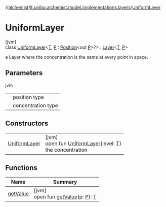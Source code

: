 //[alchemist](../../../index.md)/[it.unibo.alchemist.model.implementations.layers](../index.md)/[UniformLayer](index.md)

# UniformLayer

[jvm]\
class [UniformLayer](index.md)<[T](index.md), [P](index.md) : [Position](../../it.unibo.alchemist.model.interfaces/-position/index.md)<out [P](../-step-layer/index.md)>?> : [Layer](../../it.unibo.alchemist.model.interfaces/-layer/index.md)<[T](../-step-layer/index.md), [P](../-step-layer/index.md)> 

a Layer where the concentration is the same at every point in space.

## Parameters

jvm

| | |
|---|---|
| <P> | position type |
| <T> | concentration type |

## Constructors

| | |
|---|---|
| [UniformLayer](-uniform-layer.md) | [jvm]<br>open fun [UniformLayer](-uniform-layer.md)(level: [T](../-step-layer/index.md))<br>the concentration |

## Functions

| Name | Summary |
|---|---|
| [getValue](get-value.md) | [jvm]<br>open fun [getValue](get-value.md)(p: [P](../-step-layer/index.md)): [T](../-step-layer/index.md) |
